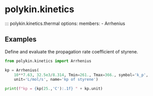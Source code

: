 # polykin.kinetics

::: polykin.kinetics.thermal
    options:
        members:
            - Arrhenius

## Examples

Define and evaluate the propagation rate coefficient of styrene.

```python exec="on" source="material-block"
from polykin.kinetics import Arrhenius

kp = Arrhenius(
    10**7.63, 32.5e3/8.314, Tmin=261., Tmax=366., symbol='k_p',
    unit='L/mol/s', name='kp of styrene')

print(f"kp = {kp(25.,'C'):.1f} " + kp.unit)
```
